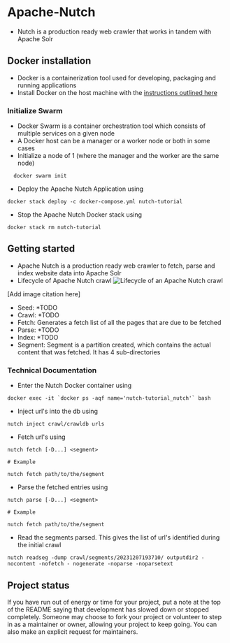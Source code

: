 # Apache-Nutch

* Nutch is a production ready web crawler that works in tandem with Apache Solr

## Docker installation

* Docker is a containerization tool used for developing, packaging and running applications
* Install Docker on the host machine with the [instructions outlined here](https://docs.docker.com/engine/install/)
### Initialize Swarm

* Docker Swarm is a container orchestration tool which consists of multiple services on a given node
* A Docker host can be a manager or a worker node or both in some cases
* Initialize a node of 1 (where the manager and the worker are the same node) 
```
  docker swarm init
```
* Deploy the Apache Nutch Application using
```
docker stack deploy -c docker-compose.yml nutch-tutorial
```
* Stop the Apache Nutch Docker stack using
```
docker stack rm nutch-tutorial
```
## Getting started

* Apache Nutch is a production ready web crawler to fetch, parse and index website data into Apache Solr
* Lifecycle of  Apache Nutch crawl
![Lifecycle of an Apache Nutch crawl](https://miro.medium.com/v2/resize:fit:1400/format:webp/0*P8r3uuWkzhlpVgk9.png)

[Add image citation here]
* Seed: *TODO
* Crawl: *TODO
* Fetch: Generates a fetch list of all the  pages that are due to be fetched
* Parse: *TODO
* Index: *TODO
* Segment: Segment is a partition created, which contains the actual content that was fetched. It has 4 sub-directories 
### Technical Documentation
* Enter the Nutch Docker container using 
```
docker exec -it `docker ps -aqf name='nutch-tutorial_nutch'` bash
```
* Inject url's into the db using
```
nutch inject crawl/crawldb urls
```
* Fetch url's using
```
nutch fetch [-D...] <segment>

# Example

nutch fetch path/to/the/segment
```
* Parse the fetched entries using 
```
nutch parse [-D...] <segment>

# Example

nutch fetch path/to/the/segment
```
* Read the segments parsed. This gives the list of url's identified during the initial crawl
```
nutch readseg -dump crawl/segments/20231207193710/ outputdir2 -nocontent -nofetch - nogenerate -noparse -noparsetext
```
## Project status
If you have run out of energy or time for your project, put a note at the top of the README saying that development has slowed down or stopped completely. Someone may choose to fork your project or volunteer to step in as a maintainer or owner, allowing your project to keep going. You can also make an explicit request for maintainers.
